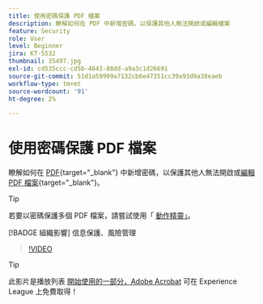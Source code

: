 ```yaml
---
title: 使用密碼保護 PDF 檔案
description: 瞭解如何在 PDF 中新增密碼，以保護其他人無法開啟或編輯檔案
feature: Security
role: User
level: Beginner
jira: KT-5532
thumbnail: 35497.jpg
exl-id: cd535ccc-cd5b-4643-88dd-a9a3c1d26691
source-git-commit: 51d1a59999a7132cb6e47351cc39a93d9a38eaeb
workflow-type: tm+mt
source-wordcount: '91'
ht-degree: 2%

---
```


# 使用密碼保護 PDF 檔案

瞭解如何在 [PDF](https://www.adobe.com/tw/acrobat/online/password-protect-pdf.html){target="_blank"} 中新增密碼，以保護其他人無法開啟或[編輯 PDF 檔案](https://www.adobe.com/tw/acrobat/online/pdf-editor.html){target="_blank"}。

>[!TIP]
>
>若要以密碼保護多個 PDF 檔案，請嘗試使用「 [動作精靈」](../advanced-tasks/action.md)。

[!BADGE 組織影響]
信息保護、風險管理

>[!VIDEO](https://video.tv.adobe.com/v/35497?quality=12&learn=on&hidetitle=true)

>[!TIP]
>
>此影片是播放列表 [開始使用的一部分，Adobe Acrobat](https://experienceleague.adobe.com/en/playlists/acrobat-get-started-business-users) 可在 Experience League 上免費取得！
